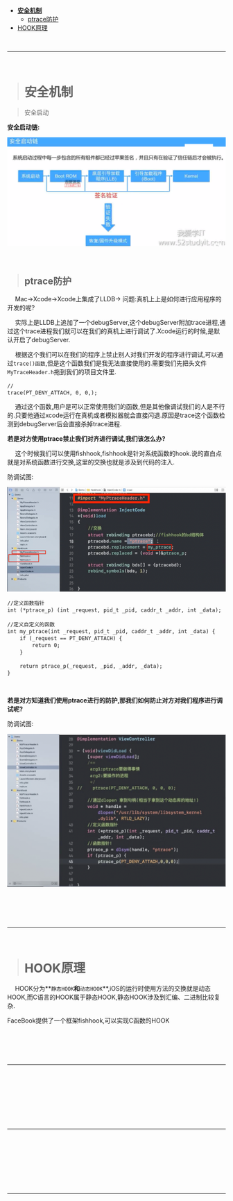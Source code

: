
><h2 id=''></h2>
- [**安全机制**](#安全机制)
	- [ptrace防护](#ptrace防护)
- [HOOK原理](#HOOK原理)



<br/>

***
<br/>



> <h1 id='安全机制'>安全机制</h1>

> 安全启动

**安全启动链:** 

![ios_oc2_0](./../../Pictures/ios_oc2_0.png)


<br/>

> <h2 id='ptrace防护'>ptrace防护</h2>


&emsp; Mac->Xcode->Xcode上集成了LLDB-> 问题:真机上上是如何进行应用程序的开发的呢?

&emsp; 实际上是LLDB上追加了一个debugServer,这个debugServer附加trace进程,通过这个trace进程我们就可以在我们的真机上进行调试了.Xcode运行的时候,是默认开启了debugServer.

&emsp; 根据这个我们可以在我们的程序上禁止别人对我们开发的程序进行调试,可以通过`trace()函数`,但是这个函数我们是我无法直接使用的.需要我们先把头文件`MyTraceHeader.h`拖到我们的项目文件里.

```
//
trace(PT_DENY_ATTACH, 0, 0,);
```

&emsp; 通过这个函数,用户是可以正常使用我们的函数,但是其他像调试我们的人是不行的.只要他通过xcode运行在真机或者模拟器就会直接闪退.原因是trace这个函数检测到debugServer后会直接杀掉trace进程.

**若是对方使用ptrace禁止我们对齐进行调试,我们该怎么办?**

&emsp; 这个时候我们可以使用fishhook,fishhook是针对系统函数的hook.说的直白点就是对系统函数进行交换,这里的交换也就是涉及到代码的注入.

防调试图:

![ios_oc93.png](./../../Pictures/ios_oc93.png)


```
//定义函数指针
int (*ptrace_p) (int _request, pid_t _pid, caddr_t _addr, int _data);

//定义自定义的函数
int my_ptrace(int _request, pid_t _pid, caddr_t _addr, int _data) {
	if (_request == PT_DENY_ATTACH) {
		return 0;
	}
	
	return ptrace_p(_request, _pid, _addr, _data);
}

```



<br/>

**若是对方知道我们使用ptrace进行的防护,那我们如何防止对方对我们程序进行调试呢?**

防调试图:

![ios_oc92.png](./../../Pictures/ios_oc92.png)


<br/>

><h2 id=''></h2>




<br/>

***
<br/>


><h1 id='HOOK原理'>HOOK原理</h1>

&emsp; HOOK分为**`静态HOOK`**和**`动态HOOK`**,iOS的运行时使用方法的交换就是动态HOOK,而C语言的HOOK属于静态HOOK,静态HOOK涉及到汇编、二进制比较复杂.

FaceBook提供了一个框架fishhook,可以实现C函数的HOOK


<br/>

><h2 id=''></h2>





<br/>

***
<br/>


><h1 id=''></h1>


<br/>

><h2 id=''></h2>





<br/>

***
<br/>


><h1 id=''></h1>


<br/>

><h2 id=''></h2>



<br/>

***
<br/>


><h1 id=''></h1>


<br/>

><h2 id=''></h2>
